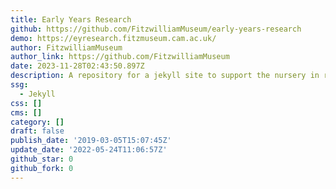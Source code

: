```yaml
---
title: Early Years Research
github: https://github.com/FitzwilliamMuseum/early-years-research
demo: https://eyresearch.fitzmuseum.cam.ac.uk/
author: FitzwilliamMuseum
author_link: https://github.com/FitzwilliamMuseum
date: 2023-11-28T02:43:50.897Z
description: A repository for a jekyll site to support the nursery in residence project
ssg:
  - Jekyll
css: []
cms: []
category: []
draft: false
publish_date: '2019-03-05T15:07:45Z'
update_date: '2022-05-24T11:06:57Z'
github_star: 0
github_fork: 0
---
```

